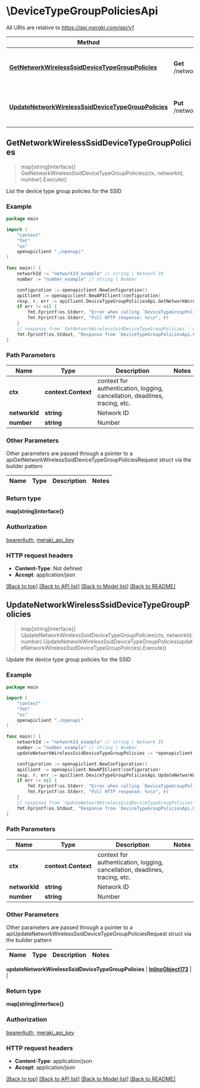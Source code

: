 # \DeviceTypeGroupPoliciesApi

All URIs are relative to *https://api.meraki.com/api/v1*

Method | HTTP request | Description
------------- | ------------- | -------------
[**GetNetworkWirelessSsidDeviceTypeGroupPolicies**](DeviceTypeGroupPoliciesApi.md#GetNetworkWirelessSsidDeviceTypeGroupPolicies) | **Get** /networks/{networkId}/wireless/ssids/{number}/deviceTypeGroupPolicies | List the device type group policies for the SSID
[**UpdateNetworkWirelessSsidDeviceTypeGroupPolicies**](DeviceTypeGroupPoliciesApi.md#UpdateNetworkWirelessSsidDeviceTypeGroupPolicies) | **Put** /networks/{networkId}/wireless/ssids/{number}/deviceTypeGroupPolicies | Update the device type group policies for the SSID



## GetNetworkWirelessSsidDeviceTypeGroupPolicies

> map[string]interface{} GetNetworkWirelessSsidDeviceTypeGroupPolicies(ctx, networkId, number).Execute()

List the device type group policies for the SSID



### Example

```go
package main

import (
    "context"
    "fmt"
    "os"
    openapiclient "./openapi"
)

func main() {
    networkId := "networkId_example" // string | Network ID
    number := "number_example" // string | Number

    configuration := openapiclient.NewConfiguration()
    apiClient := openapiclient.NewAPIClient(configuration)
    resp, r, err := apiClient.DeviceTypeGroupPoliciesApi.GetNetworkWirelessSsidDeviceTypeGroupPolicies(context.Background(), networkId, number).Execute()
    if err != nil {
        fmt.Fprintf(os.Stderr, "Error when calling `DeviceTypeGroupPoliciesApi.GetNetworkWirelessSsidDeviceTypeGroupPolicies``: %v\n", err)
        fmt.Fprintf(os.Stderr, "Full HTTP response: %v\n", r)
    }
    // response from `GetNetworkWirelessSsidDeviceTypeGroupPolicies`: map[string]interface{}
    fmt.Fprintf(os.Stdout, "Response from `DeviceTypeGroupPoliciesApi.GetNetworkWirelessSsidDeviceTypeGroupPolicies`: %v\n", resp)
}
```

### Path Parameters


Name | Type | Description  | Notes
------------- | ------------- | ------------- | -------------
**ctx** | **context.Context** | context for authentication, logging, cancellation, deadlines, tracing, etc.
**networkId** | **string** | Network ID | 
**number** | **string** | Number | 

### Other Parameters

Other parameters are passed through a pointer to a apiGetNetworkWirelessSsidDeviceTypeGroupPoliciesRequest struct via the builder pattern


Name | Type | Description  | Notes
------------- | ------------- | ------------- | -------------



### Return type

**map[string]interface{}**

### Authorization

[bearerAuth](../README.md#bearerAuth), [meraki_api_key](../README.md#meraki_api_key)

### HTTP request headers

- **Content-Type**: Not defined
- **Accept**: application/json

[[Back to top]](#) [[Back to API list]](../README.md#documentation-for-api-endpoints)
[[Back to Model list]](../README.md#documentation-for-models)
[[Back to README]](../README.md)


## UpdateNetworkWirelessSsidDeviceTypeGroupPolicies

> map[string]interface{} UpdateNetworkWirelessSsidDeviceTypeGroupPolicies(ctx, networkId, number).UpdateNetworkWirelessSsidDeviceTypeGroupPolicies(updateNetworkWirelessSsidDeviceTypeGroupPolicies).Execute()

Update the device type group policies for the SSID



### Example

```go
package main

import (
    "context"
    "fmt"
    "os"
    openapiclient "./openapi"
)

func main() {
    networkId := "networkId_example" // string | Network ID
    number := "number_example" // string | Number
    updateNetworkWirelessSsidDeviceTypeGroupPolicies := *openapiclient.NewInlineObject173() // InlineObject173 |  (optional)

    configuration := openapiclient.NewConfiguration()
    apiClient := openapiclient.NewAPIClient(configuration)
    resp, r, err := apiClient.DeviceTypeGroupPoliciesApi.UpdateNetworkWirelessSsidDeviceTypeGroupPolicies(context.Background(), networkId, number).UpdateNetworkWirelessSsidDeviceTypeGroupPolicies(updateNetworkWirelessSsidDeviceTypeGroupPolicies).Execute()
    if err != nil {
        fmt.Fprintf(os.Stderr, "Error when calling `DeviceTypeGroupPoliciesApi.UpdateNetworkWirelessSsidDeviceTypeGroupPolicies``: %v\n", err)
        fmt.Fprintf(os.Stderr, "Full HTTP response: %v\n", r)
    }
    // response from `UpdateNetworkWirelessSsidDeviceTypeGroupPolicies`: map[string]interface{}
    fmt.Fprintf(os.Stdout, "Response from `DeviceTypeGroupPoliciesApi.UpdateNetworkWirelessSsidDeviceTypeGroupPolicies`: %v\n", resp)
}
```

### Path Parameters


Name | Type | Description  | Notes
------------- | ------------- | ------------- | -------------
**ctx** | **context.Context** | context for authentication, logging, cancellation, deadlines, tracing, etc.
**networkId** | **string** | Network ID | 
**number** | **string** | Number | 

### Other Parameters

Other parameters are passed through a pointer to a apiUpdateNetworkWirelessSsidDeviceTypeGroupPoliciesRequest struct via the builder pattern


Name | Type | Description  | Notes
------------- | ------------- | ------------- | -------------


 **updateNetworkWirelessSsidDeviceTypeGroupPolicies** | [**InlineObject173**](InlineObject173.md) |  | 

### Return type

**map[string]interface{}**

### Authorization

[bearerAuth](../README.md#bearerAuth), [meraki_api_key](../README.md#meraki_api_key)

### HTTP request headers

- **Content-Type**: application/json
- **Accept**: application/json

[[Back to top]](#) [[Back to API list]](../README.md#documentation-for-api-endpoints)
[[Back to Model list]](../README.md#documentation-for-models)
[[Back to README]](../README.md)

